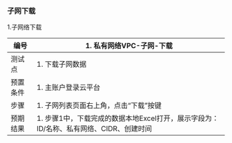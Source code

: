 ### 子网下载

1.子网络下载

| 编号     | 1. 私有网络VPC-子网-下载                                     |
| -------- | ------------------------------------------------------------ |
| 测试点   | 1. 下载子网数据                                              |
| 预置条件 | 1. 主账户登录云平台                                          |
| 步骤     | 1. 子网列表页面右上角，点击“下载”按键                        |
| 预期结果 | 1. 步骤1中，下载完成的数据本地Excel打开，展示字段为：ID/名称、私有网络、CIDR、创建时间 |